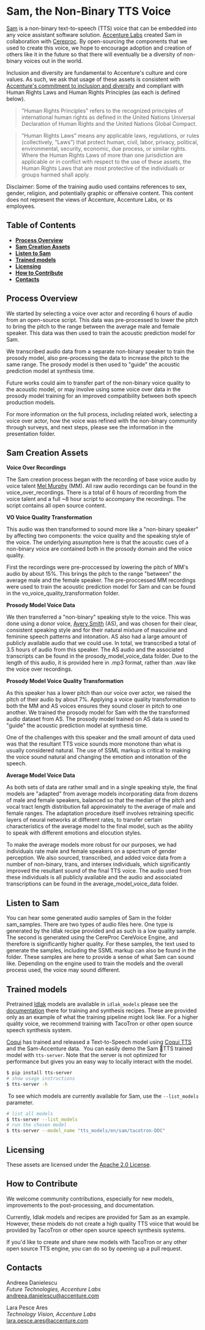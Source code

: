 # Sam, the Non-Binary TTS Voice

[Sam](https://bit.ly/36OjUbt) is a non-binary text-to-speech (TTS) voice that can be embedded into any voice assistant software solution. [Accenture Labs](https://www.accenture.com/us-en/about/accenture-labs-index) created Sam in collaboration with [Cereproc](https://www.cereproc.com/). By open-sourcing the components that we used to create this voice, we hope to encourage adoption and creation of others like it in the future so that there will eventually be a diversity of non-binary voices out in the world.

Inclusion and diversity are fundamental to Accenture's culture and core values. As such, we ask that usage of these assets is consistent with [Accenture's commitment to inclusion and diversity](https://www.accenture.com/us-en/about/inclusion-diversity-index) and compliant with Human Rights Laws and Human Rights Principles (as each is defined below).

> "Human Rights Principles" refers to the recognized principles of international human rights as defined in the United Nations Universal Declaration of Human Rights and the United Nations Global Compact.

> “Human Rights Laws” means any applicable laws, regulations, or rules (collectively, “Laws”) that protect human, civil, labor, privacy, political, environmental, security, economic, due process, or similar rights. Where the Human Rights Laws of more than one jurisdiction are applicable or in conflict with respect to the use of these assets, the Human Rights Laws that are most protective of the individuals or groups harmed shall apply.

Disclaimer: Some of the training audio used contains references to sex, gender, religion, and potentially graphic or offensive content. This content does not represent the views of Accenture, Accenture Labs, or its employees.

## Table of Contents

+ [**Process Overview**](#process-overview)
+ [**Sam Creation Assets**](#sam-creation-assets)
+ [**Listen to Sam**](#listen-to-sam)
+ [**Trained models**](#trained-models)
+ [**Licensing**](#licensing)
+ [**How to Contribute**](#how-to-contribute)
+ [**Contacts**](#contacts)

## Process Overview

We started by selecting a voice over actor and recording 6 hours of audio from an open-source script. This data was pre-processed to lower the pitch to bring the pitch to the range between the average male and female speaker. This data was then used to train the acoustic prediction model for Sam.

We transcribed audio data from a separate non-binary speaker to train the prosody model, also pre-processing the data to increase the pitch to the same range. The prosody model is then used to "guide" the acoustic prediction model at synthesis time.

Future works could aim to transfer part of the non-binary voice quality to the acoustic model, or may involve using some voice over data in the prosody model training for an improved compatibility between both speech production models.

For more information on the full process, including related work, selecting a voice over actor, how the voice was refined with the non-binary community through surveys, and next steps, please see the information in the presentation folder.

## Sam Creation Assets

**Voice Over Recordings**

The Sam creation process began with the recording of base voice audio by voice talent [Mel Murphy](https://www.melmurphyvo.com/) (MM). All raw audio recordings can be found in the voice_over_recordings. There is a total of 6 hours of recording from the voice talent and a full ~8 hour script to accompany the recordings. The script contains all open source content.

**VO Voice Quality Transformation**

This audio was then transformed to sound more like a "non-binary speaker" by affecting two components: the voice quality and the speaking style of the voice. The underlying assumption here is that the acoustic cues of a non-binary voice are contained both in the prosody domain and the voice quality.

First the recordings were pre-proccessed by lowering the pitch of MM's audio by about 15%. This brings the pitch to the range "between" the average male and the female speaker. The pre-proccessed MM recordings were used to train the acoustic prediction model for Sam and can be found in the vo_voice_quality_transformation folder.

**Prosody Model Voice Data**

We then transferred a "non-binary" speaking style to the voice. This was done using a donor voice, [Avery Smith](https://www.blessedarethebinarybreakers.com/) (AS), and was chosen for their clear, consistent speaking style and for their natural mixture of masculine and feminine speech patterns and intonation. AS also had a large amount of publicly available audio that we could use. In total, we transcribed a total of 3.5 hours of audio from this speaker. The AS audio and the associated transcripts can be found in the prosody_model_voice_data folder. Due to the length of this audio, it is provided here in .mp3 format, rather than .wav like the voice over recordings.

**Prosody Model Voice Quality Transformation**

As this speaker has a lower pitch than our voice over actor, we raised the pitch of their audio by about 7%. Applying a voice quality transformation to both the MM and AS voices ensures they sound closer in pitch to one another. We trained the prosody model for Sam with the the transformed audio dataset from AS. The prosody model trained on AS data is used to "guide" the acoustic prediction model at synthesis time.

One of the challenges with this speaker and the small amount of data used was that the resultant TTS voice sounds more monotone than what is usually considered natural. The use of SSML markup is critical to making the voice sound natural and changing the emotion and intonation of the speech.

**Average Model Voice Data**

As both sets of data are rather small and in a single speaking style, the final models are "adapted" from average models incorporating data from dozens of male and female speakers, balanced so that the median of the pitch and vocal tract length distribution fall approximately to the average of male and female ranges. The adaptation procedure itself involves retraining specific layers of neural networks at different rates, to transfer certain characteristics of the average model to the final model, such as the ability to speak with different emotions and elocution styles.

To make the average models more robust for our purposes, we had individuals rate male and female speakers on a spectrum of gender perception. We also sourced, transcribed, and added voice data from a number of non-binary, trans, and intersex individuals, which significantly improved the resultant sound of the final TTS voice. The audio used from these individuals is all publicly available and the audio and associated transcriptions can be found in the average_model_voice_data folder.  

## Listen to Sam

You can hear some generated audio samples of Sam in the folder sam_samples. There are two types of audio files here. One type is generated by the Idlak recipe provided and as such is a low quality sample. The second is generated using the CereProc CereVoice Engine, and therefore is significantly higher quality. For these samples, the text used to generate the samples, including the SSML markup can also be found in the folder. These samples are here to provide a sense of what Sam can sound like. Depending on the engine used to train the models and the overall process used, the voice may sound different.

## Trained models

Pretrained [Idlak](https://github.com/Idlak) models are available in `idlak_models` please see the [documentation](idlak_models/README.md) there for training and synthesis recipes. These are provided only as an example of what the training pipeline might look like. For a higher quality voice, we recommend training with TacoTron or other open source speech synthesis system.  

[Coqui](www.coqui.ai) has trained and released a Text-to-Speech model using [Coqui TTS](https://github.com/coqui-ai/tts) and the Sam-Accenture data.
​
You can easily demo the Sam 🐸TTS trained model with `tts-server`. Note that the server is not optimized for performance but gives you an easy way to locally interact with the model.
​
```bash
$ pip install tts-server
# show usage instructions
$ tts-server -h
```
​
To see which models are currently available for Sam, use the `--list_models` parameter.
​
```bash
# list all models
$ tts-server --list_models
# run the chosen model
$ tts-server --model_name "tts_models/en/sam/tacotron-DDC"
```

## Licensing
These assets are licensed under the [Apache 2.0 License](https://www.apache.org/licenses/LICENSE-2.0.txt).

## How to Contribute
We welcome community contributions, especially for new models, improvements to the post-processing, and documentation.

Currently, Idlak models and recipes are provided for Sam as an example. However, these models do not create a high quality TTS voice that would be provided by TacoTron or other open source speech synthesis systems.

If you'd like to create and share new models with TacoTron or any other open source TTS engine, you can do so by opening up a pull request.  

## Contacts

Andreea Danielescu\
​*Future Technologies, Accenture Labs*\
[andreea.danielescu@accenture.com](mailto:nonbinary_voice@accenture.com?subject=[GitHub])

​Lara Pesce Ares\
​*Technology Vision, Accenture Labs*\
​[lara.pesce.ares@accenture.com](mailto:nonbinary_voice@accenture.com?subject=[GitHub])

